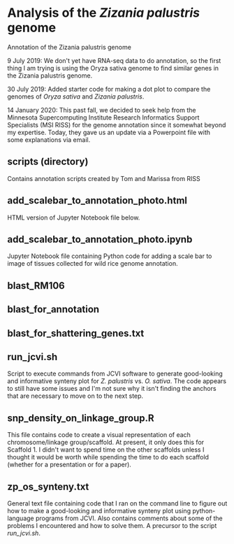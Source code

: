 # Analysis of the _Zizania palustris_ genome
Annotation of the Zizania palustris genome

9 July 2019: We don't yet have RNA-seq data to do annotation, so the first thing I am trying is using the Oryza sativa genome to find similar genes in the Zizania palustris genome.

30 July 2019: Added starter code for making a dot plot to compare the genomes of _Oryza sativa_ and _Zizania palustris_.

14 January 2020: This past fall, we decided to seek help from the Minnesota Supercomputing Institute Research Informatics Support Specialists (MSI RISS) for the genome annotation since it somewhat beyond my expertise. Today, they gave us an update via a Powerpoint file with some explanations via email.

## scripts (directory)
Contains annotation scripts created by Tom and Marissa from RISS

## add_scalebar_to_annotation_photo.html
HTML version of Jupyter Notebook file below.

## add_scalebar_to_annotation_photo.ipynb
Jupyter Notebook file containing Python code for adding a scale bar to image of tissues collected for wild rice genome annotation.

## blast_RM106

## blast_for_annotation

## blast_for_shattering_genes.txt

## run_jcvi.sh
Script to execute commands from JCVI software to generate good-looking and informative synteny plot for _Z. palustris_ vs. _O. sativa_. The code appears to still have some issues and I'm not sure why it isn't finding the anchors that are necessary to move on to the next step.

## snp_density_on_linkage_group.R
This file contains code to create a visual representation of each chromosome/linkage group/scaffold.
At present, it only does this for Scaffold 1. I didn't want to spend time on the other scaffolds unless I thought it would be worth while spending the time to do each scaffold (whether for a presentation or for a paper).

## zp_os_synteny.txt
General text file containing code that I ran on the command line to figure out how to make a good-looking and informative synteny plot using python-language programs from JCVI. Also contains comments about some of the problems I encountered and how to solve them. A precursor to the script _run_jcvi.sh_.
